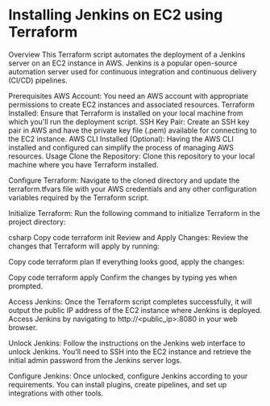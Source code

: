 # Installing Jenkins on EC2 using Terraform
Overview
This Terraform script automates the deployment of a Jenkins server on an EC2 instance in AWS. Jenkins is a popular open-source automation server used for continuous integration and continuous delivery (CI/CD) pipelines.

Prerequisites
AWS Account: You need an AWS account with appropriate permissions to create EC2 instances and associated resources.
Terraform Installed: Ensure that Terraform is installed on your local machine from which you'll run the deployment script.
SSH Key Pair: Create an SSH key pair in AWS and have the private key file (.pem) available for connecting to the EC2 instance.
AWS CLI Installed (Optional): Having the AWS CLI installed and configured can simplify the process of managing AWS resources.
Usage
Clone the Repository:
Clone this repository to your local machine where you have Terraform installed.

Configure Terraform:
Navigate to the cloned directory and update the terraform.tfvars file with your AWS credentials and any other configuration variables required by the Terraform script.

Initialize Terraform:
Run the following command to initialize Terraform in the project directory:

csharp
Copy code
terraform init
Review and Apply Changes:
Review the changes that Terraform will apply by running:

Copy code
terraform plan
If everything looks good, apply the changes:

Copy code
terraform apply
Confirm the changes by typing yes when prompted.

Access Jenkins:
Once the Terraform script completes successfully, it will output the public IP address of the EC2 instance where Jenkins is deployed. Access Jenkins by navigating to http://<public_ip>:8080 in your web browser.

Unlock Jenkins:
Follow the instructions on the Jenkins web interface to unlock Jenkins. You'll need to SSH into the EC2 instance and retrieve the initial admin password from the Jenkins server logs.

Configure Jenkins:
Once unlocked, configure Jenkins according to your requirements. You can install plugins, create pipelines, and set up integrations with other tools.
